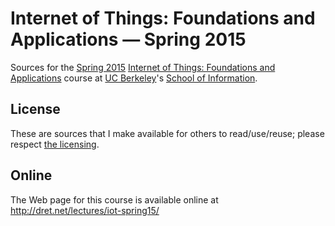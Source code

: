 Internet of Things: Foundations and Applications — Spring 2015
===========================

Sources for the [Spring 2015](http://www.ischool.berkeley.edu/courses/2015/spring) [Internet of Things: Foundations and Applications](http://www.ischool.berkeley.edu/courses/i???) course at [UC Berkeley](http://www.berkeley.edu/)'s [School of Information](http://www.ischool.berkeley.edu/).

License
-------

These are sources that I make available for others to read/use/reuse; please respect [the licensing](../LICENSE).

Online
------

The Web page for this course is available online at http://dret.net/lectures/iot-spring15/